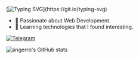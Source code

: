 <!--https://github.com/denvercoder1/readme-typing-svg-->
[![Typing SVG](https://readme-typing-svg.herokuapp.com/?lines=Welcome+to+my+GitHub+profile!;Put+stars,+fork+and+contribute!)](https://git.io/typing-svg)

- 👀 Passionate about Web Development. 
- 🌱 Learning technologies that I found interesting.

<!--https://github.com/Ileriayo/markdown-badges-->
[![Telegram](https://img.shields.io/badge/Telegram-2CA5E0?style=for-the-badge&logo=telegram&logoColor=white)](https://t.me/angerro)


<!--https://github.com/anuraghazra/github-readme-stats-->
![angerro's GitHub stats](https://github-readme-stats.vercel.app/api?username=angerro&show_icons=true&theme=tokyonight&hide_border=true&title_color=36bcf7&text_color=2ca5e0&icon_color=83f583&bg_color=DEG,1a1b27,0d1117)
